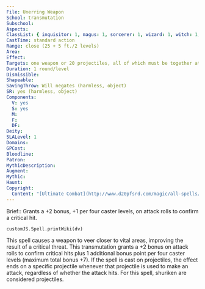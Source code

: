 ```yaml
---
File: Unerring Weapon
School: transmutation
Subschool: 
Aspects: 
ClassList: { inquisitor: 1, magus: 1, sorcerer: 1, wizard: 1, witch: 1, bloodrager: 1, occultist: 2, psychic: 1, medium: 1 }
CastTime: standard action
Range: close (25 + 5 ft./2 levels)
Area: 
Effect: 
Targets: one weapon or 20 projectiles, all of which must be together at the time of casting
Duration: 1 round/level
Dismissible: 
Shapeable: 
SavingThrow: Will negates (harmless, object)
SR: yes (harmless, object)
Components:
  V: yes
  S: yes
  M: 
  F: 
  DF: 
Deity: 
SLALevel: 1
Domains: 
GPCost: 
Bloodline: 
Patron: 
MythicDescription: 
Augment: 
Mythic: 
Haunt: 
Copyright:
  Content: "[Ultimate Combat](http://www.d20pfsrd.com/magic/all-spells/u/unerring-weapon)"
---
```

Brief:: Grants a +2 bonus, +1 per four caster levels, on attack rolls to confirm a critical hit.

```dataviewjs
customJS.Spell.printWiki(dv)
```

This spell causes a weapon to veer closer to vital areas, improving the result of a critical threat. This transmutation grants a +2 bonus on attack rolls to confirm critical hits plus 1 additional bonus point per four caster levels (maximum total bonus +7). If the spell is cast on projectiles, the effect ends on a specific projectile whenever that projectile is used to make an attack, regardless of whether the attack hits. For this spell, shuriken are considered projectiles.

